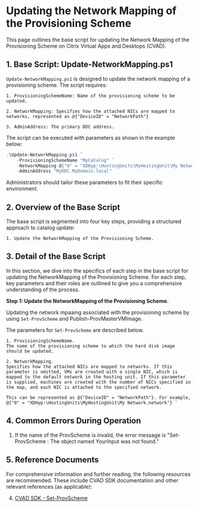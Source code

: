 # Updating the Network Mapping of the Provisioning Scheme

This page outlines the base script for updating the Network Mapping of the Provisioning Scheme on Citrix Virtual Apps and Desktops (CVAD).



## 1. Base Script: Update-NetworkMapping.ps1

`Update-NetworkMapping.ps1` is designed to update the network mapping of a provisioning scheme. The script requires:

    1. ProvisioningSchemeName: Name of the provisioning scheme to be updated.
    
    2. NetworkMapping: Specifies how the attached NICs are mapped to networks, represented as @{"DeviceID" = "NetworkPath"}
    
    3. AdminAddress: The primary DDC address.
    
The script can be executed with parameters as shown in the example below:

```powershell
.\Update-NetworkMapping.ps1 `
    -ProvisioningSchemeName "MyCatalog" `
    -NetworkMapping @{"0" = "XDHyp:\HostingUnits\MyHostingUnit\My Network.network"} `
    -AdminAddress "MyDDC.MyDomain.local"
```

Administrators should tailor these parameters to fit their specific environment.



## 2. Overview of the Base Script

The base script is segmented into four key steps, providing a structured approach to catalog update:

    1. Update the NetworkMapping of the Provisioning Scheme.



## 3. Detail of the Base Script

In this section, we dive into the specifics of each step in the base script for updating the NetworkMapping of the Provisioning Scheme. For each step, key parameters and their roles are outlined to give you a comprehensive understanding of the process.


**Step 1: Update the NetworkMapping of the Provisioning Scheme.**

Updating the network mpaaing associated with the provisioning scheme by using ```Set-ProvScheme``` and Publish-ProvMasterVMImage.

The parameters for ```Set-ProvScheme``` are described below.

    1. ProvisioningSchemeName.
    The name of the provisioning scheme to which the hard disk image should be updated.
        
    2. NetworkMapping.
    Specifies how the attached NICs are mapped to networks. If this parameter is omitted, VMs are created with a single NIC, which is mapped to the default network in the hosting unit. If this parameter is supplied, machines are created with the number of NICs specified in the map, and each NIC is attached to the specified network.	
    
    This can be represented as @{"DeviceID" = "NetworkPath"}. For example, @{"0" = "XDHyp:\HostingUnits\MyHostingUnit\My Network.network"} `
    
   

## 4. Common Errors During Operation

1. If the name of the ProvScheme is invalid, the error message is "Set-ProvScheme : The object named YourInput was not found."



## 5. Reference Documents

For comprehensive information and further reading, the following resources are recommended. These include CVAD SDK documentation and other relevant references (as applicable):

4. [CVAD SDK - Set-ProvScheme](https://developer-docs.citrix.com/en-us/citrix-virtual-apps-desktops-sdk/current-release/MachineCreation/Set-ProvScheme.html)
